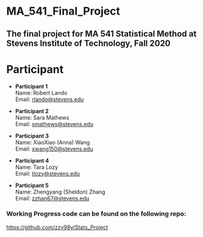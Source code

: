 # MA_541_Final_Project
## The final project for MA 541 Statistical Method at Stevens Institute of Technology, Fall 2020

# Participant 

- **Participant 1**  <br>
   Name: Robert Lando <br>
   Email: rlando@stevens.edu
   
- **Participant 2** <br>
   Name: Sara Mathews <br> 
   Email: smathews@stevens.edu
   
- **Participant 3** <br>
   Name: XiaoXiao (Anna) Wang <br> 
   Email: xwang150@stevens.edu

- **Participant 4** <br>
   Name: Tara Lozy <br> 
   Email: tlozy@stevens.edu

- **Participant 5** <br>
   Name: Zhengyang (Sheldon) Zhang <br> 
   Email: zzhan67@stevens.edu

### Working Progress code can be found on the following repo: 
https://github.com/zzy98y/Stats_Project


